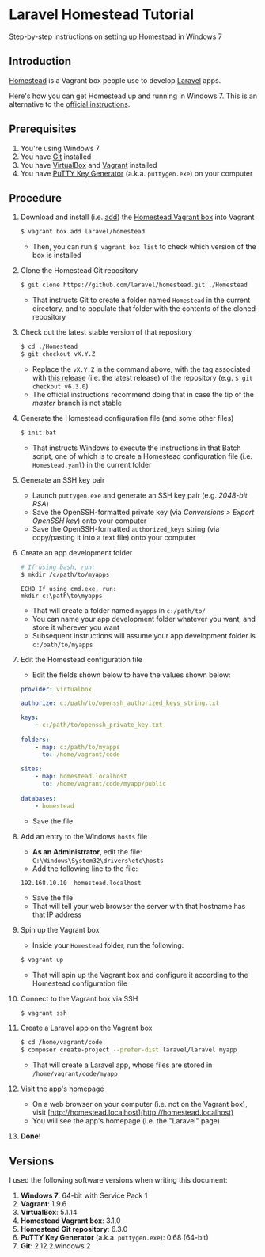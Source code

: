 # Laravel Homestead Tutorial
Step-by-step instructions on setting up Homestead in Windows 7

## Introduction

[Homestead](https://laravel.com/docs/homestead) is a Vagrant box people use to develop [Laravel](https://laravel.com) apps.

Here's how you can get Homestead up and running in Windows 7. This is an alternative to the [official instructions](https://laravel.com/docs/homestead#installation-and-setup).

## Prerequisites

1. You're using Windows 7
2. You have [Git](https://git-scm.com/docs/git-clone) installed
3. You have [VirtualBox](https://www.virtualbox.org) and [Vagrant](https://www.vagrantup.com) installed
4. You have [PuTTY Key Generator](https://www.chiark.greenend.org.uk/~sgtatham/putty/latest.html) (a.k.a. `puttygen.exe`) on your computer

## Procedure

1. Download and install (i.e. [add](https://www.vagrantup.com/docs/cli/box.html#box-add)) the [Homestead Vagrant box](https://app.vagrantup.com/laravel/boxes/homestead) into Vagrant

    ```bash
    $ vagrant box add laravel/homestead
    ```
    
    * Then, you can run `$ vagrant box list` to check which version of the box is installed
    
2. Clone the Homestead Git repository

    ```bash
    $ git clone https://github.com/laravel/homestead.git ./Homestead
    ```
    
    * That instructs Git to create a folder named `Homestead` in the current directory, and to populate that folder with the contents of the cloned repository
    
3. Check out the latest stable version of that repository

    ```bash
    $ cd ./Homestead
    $ git checkout vX.Y.Z
    ```
    
    * Replace the `vX.Y.Z` in the command above, with the tag associated with [this release](https://github.com/laravel/homestead/releases/latest) (i.e. the latest release) of the repository (e.g. `$ git checkout v6.3.0`)
    * The official instructions recommend doing that in case the tip of the *master* branch is not stable

4. Generate the Homestead configuration file (and some other files)

    ```bash
    $ init.bat
    ```
    
    * That instructs Windows to execute the instructions in that Batch script, one of which is to create a Homestead configuration file (i.e. `Homestead.yaml`) in the current folder

5. Generate an SSH key pair

    * Launch `puttygen.exe` and generate an SSH key pair (e.g. *2048-bit RSA*)
    * Save the OpenSSH-formatted private key (via *Conversions > Export OpenSSH key*) onto your computer
    * Save the OpenSSH-formatted `authorized_keys` string (via copy/pasting it into a text file) onto your computer

6. Create an app development folder

    ```bash
    # If using bash, run:
    $ mkdir /c/path/to/myapps
    ```
    
    ```batch
    ECHO If using cmd.exe, run:
    mkdir c:\path\to\myapps
    ```
    
    * That will create a folder named `myapps` in `c:/path/to/`
    * You can name your app development folder whatever you want, and store it wherever you want
    * Subsequent instructions will assume your app development folder is `c:/path/to/myapps`
    
7. Edit the Homestead configuration file

    * Edit the fields shown below to have the values shown below:

    ```yaml
    provider: virtualbox
    
    authorize: c:/path/to/openssh_authorized_keys_string.txt
    
    keys:
        - c:/path/to/openssh_private_key.txt
        
    folders:
        - map: c:/path/to/myapps
          to: /home/vagrant/code
          
    sites:
        - map: homestead.localhost
          to: /home/vagrant/code/myapp/public
          
    databases:
        - homestead
    ```
    
    * Save the file

8. Add an entry to the Windows `hosts` file

    * **As an Administrator**, edit the file: `C:\Windows\System32\drivers\etc\hosts`
    * Add the following line to the file:
    
    ```hosts
    192.168.10.10  homestead.localhost
    ```
    
    * Save the file
    * That will tell your web browser the server with that hostname has that IP address

9. Spin up the Vagrant box

    * Inside your `Homestead` folder, run the following:

    ```bash
    $ vagrant up
    ```
    
    * That will spin up the Vagrant box and configure it according to the Homestead configuration file
    
10. Connect to the Vagrant box via SSH

    ```bash
    $ vagrant ssh
    ```
    
11. Create a Laravel app on the Vagrant box

    ```bash
    $ cd /home/vagrant/code
    $ composer create-project --prefer-dist laravel/laravel myapp
    ```

    * That will create a Laravel app, whose files are stored in `/home/vagrant/code/myapp`

12. Visit the app's homepage

    * On a web browser on your computer (i.e. not on the Vagrant box), visit [http://homestead.localhost](http://homestead.localhost)
    * You will see the app's homepage (i.e. the "Laravel" page)

13. **Done!**

## Versions

I used the following software versions when writing this document:
1. **Windows 7**: 64-bit with Service Pack 1
2. **Vagrant**: 1.9.6
3. **VirtualBox**: 5.1.14
4. **Homestead Vagrant box**: 3.1.0
5. **Homestead Git repository**: 6.3.0
6. **PuTTY Key Generator** (a.k.a. `puttygen.exe`): 0.68 (64-bit)
7. **Git**: 2.12.2.windows.2

